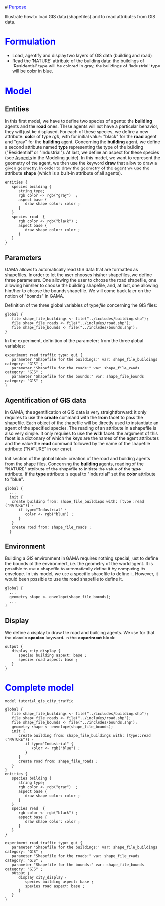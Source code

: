 
<br />
# <font color='blue'>Purpose</font>

Illustrate how to load GIS data (shapefiles) and to read attributes from GIS data.

# <font color='blue'>Formulation</font>
  * Load, agentify and display two layers of GIS data (building and road)
  * Read the 'NATURE' attribute of the building data: the buildings of 'Residential' type will be colored in gray, the buildings of 'Industrial' type will be color in blue.

# <font color='blue'>Model</font>


## Entities
In this first model, we have to define two species of agents: the **building** agents and the **road** ones. These agents will not have a particular behavior, they will just be displayed.
For each of these species, we define a new attribute: **color** of type _rgb_, with for initial value: "black" for the **road** agent and "gray" for the **building** agent.
Concerning the **building** agent, we define a second attribute named **type** representing the type of the building ("Residential" or "Industrial").
At last, we define an aspect for these species (see [Aspects](Species.md) in the Modeling guide). In this model, we want to represent the geometry of the agent, we then use the keyword **draw** that allow to draw a given geometry. In order to draw the geometry of the agent we use the attribute **shape** (which is a built-in attribute of all agents).


```
entities {
   species building {
      string type; 
      rgb color <- rgb("gray")  ;
      aspect base {
         draw shape color: color ;
      }
   }
   species road  {
      rgb color <- rgb("black") ;
      aspect base {
         draw shape color: color ;
      }
   }
}
```


## Parameters
GAMA allows to automatically read GIS data that are formatted as shapefiles. In order to let the user chooses his/her shapefiles, we define three parameters. One allowing the user to choose the road shapefile, one allowing him/her to choose the building shapefile, and, at last, one allowing him/her to choose the bounds shapefile. We will come back later on the notion of "bounds" in GAMA.

Definition of the three global variables of type _file_ concerning the GIS files:
```
global {
   file shape_file_buildings <- file("../includes/building.shp");
   file shape_file_roads <- file("../includes/road.shp");
   file shape_file_bounds <- file("../includes/bounds.shp");
}
```

In the experiment, definition of the parameters from the three global variables:
```
experiment road_traffic type: gui {
   parameter "Shapefile for the buildings:" var: shape_file_buildings category: "GIS" ;
   parameter "Shapefile for the roads:" var: shape_file_roads category: "GIS" ;
   parameter "Shapefile for the bounds:" var: shape_file_bounds category: "GIS" ;
}
```

## Agentification of GIS data

In GAMA, the agentification of GIS data is very straightforward: it only requires to use the **create** command with the **from** facet to pass the shapefile. Each object of the shapefile will be directly used to instantiate an agent of the specified species. The reading of an attribute in a shapefile is also very simple. It only requires to use the **with** facet: the argument of this facet is a dictionary of which the keys are the names of the agent attributes and the value the **read** command followed by the name of the shapefile attribute ("NATURE" in our case).

Init section of the global block: creation of the road and building agents from the shape files. Concerning the **building** agents, reading of the "NATURE" attribute of the shapefile to initiate the value of the **type** attribute. If the **type** attribute is equal to "Industrial" set the **color** attribute to "blue".
```
global {
  ...
  init {
   create building from: shape_file_buildings with: [type::read ("NATURE")] {
      if type="Industrial" {
         color <- rgb("blue") ;
      }
   }
   create road from: shape_file_roads ;
  } 
```

## Environment
Building a GIS environment in GAMA requires nothing special, just to define the bounds of the environment, i.e. the geometry of the world agent. It is possible to use a shapefile to automatically define it by computing its envelope. In this model, we use a specific shapefile to define it. However, it would been possible to use the road shapefile to define it.

```
global {
  ...
  geometry shape <- envelope(shape_file_bounds); 
  ...
}
```

## Display
We define a display to draw the road and building agents. We use for that the classic **species** keyword.
In the **experiment** block:
```
output {
   display city_display {
      species building aspect: base ;
      species road aspect: base ;
   }
}
```

# <font color='blue'>Complete model</font>

```
model tutorial_gis_city_traffic

global {
   file shape_file_buildings <- file("../includes/building.shp");
   file shape_file_roads <- file("../includes/road.shp");
   file shape_file_bounds <- file("../includes/bounds.shp");
   geometry shape <- envelope(shape_file_bounds);
   init {
      create building from: shape_file_buildings with: [type::read ("NATURE")] {
         if type="Industrial" {
            color <- rgb("blue") ;
         }
      }
      create road from: shape_file_roads ;
   }
}
entities {
   species building {
      string type; 
      rgb color <- rgb("gray")  ;
      aspect base {
         draw shape color: color ;
      }
   }
   species road  {
      rgb color <- rgb("black") ;
      aspect base {
         draw shape color: color ;
      }
   }
}
   
experiment road_traffic type: gui {
   parameter "Shapefile for the buildings:" var: shape_file_buildings category: "GIS" ;
   parameter "Shapefile for the roads:" var: shape_file_roads category: "GIS" ;
   parameter "Shapefile for the bounds:" var: shape_file_bounds category: "GIS" ;
   output {
      display city_display {
         species building aspect: base ;
         species road aspect: base ;
      }
   }
}
```